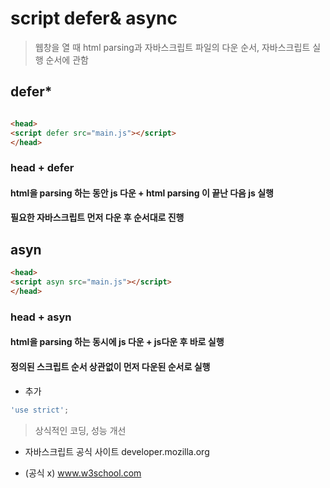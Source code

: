 # script defer& async

>웹창을 열 때 html parsing과 자바스크립트 파일의 다운 순서, 자바스크립트 실행 순서에 관함

## **defer***
```html

<head>
<script defer src="main.js"></script>
</head>
```
### head + defer
#### html을 parsing 하는 동안 js 다운 + html parsing 이 끝난 다음 js 실행
#### 필요한 자바스크립트 먼저 다운 후 순서대로 진행

## asyn
```html
<head>
<script asyn src="main.js"></script>
</head>
```
### head + asyn
#### html을 parsing 하는 동시에 js 다운 + js다운 후 바로 실행
#### 정의된 스크립트 순서 상관없이 먼저 다운된 순서로 실행


- 추가 


```javascript
'use strict';
```
> 상식적인 코딩, 성능 개선

- 자바스크립트 공식 사이트
developer.mozilla.org

- (공식 x) www.w3school.com
